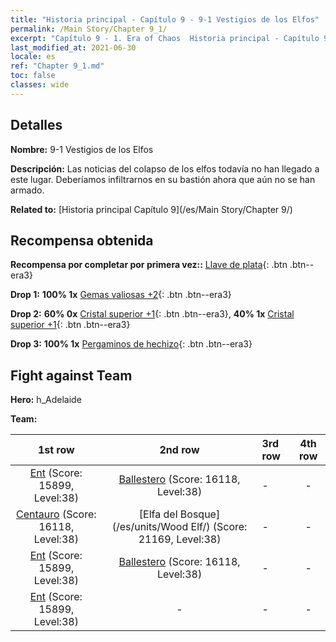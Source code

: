 ```yaml
---
title: "Historia principal - Capítulo 9 - 9-1 Vestigios de los Elfos"
permalink: /Main Story/Chapter 9_1/
excerpt: "Capítulo 9 - 1. Era of Chaos  Historia principal - Capítulo 9_1. 9-1 Vestigios de los Elfos"
last_modified_at: 2021-06-30
locale: es
ref: "Chapter 9_1.md"
toc: false
classes: wide
---
```


## Detalles

 **Nombre:** 9-1 Vestigios de los Elfos

 **Descripción:** Las noticias del colapso de los elfos todavía no han llegado a este lugar. Deberíamos infiltrarnos en su bastión ahora que aún no se han armado.

 **Related to:** [Historia principal Capítulo 9](/es/Main Story/Chapter 9/)

## Recompensa obtenida

 **Recompensa por completar por primera vez::** [Llave de plata](/ItemsES/con_693/){: .btn .btn--era3}

 **Drop 1:** **100% 1x** [Gemas valiosas +2](/ItemsES/mat_30/){: .btn .btn--era3}

 **Drop 2:** **60% 0x** [Cristal superior +1](/ItemsES/mat_24/){: .btn .btn--era3}, **40% 1x** [Cristal superior +1](/ItemsES/mat_24/){: .btn .btn--era3}

 **Drop 3:** **100% 1x** [Pergaminos de hechizo](/ItemsES/con_694/){: .btn .btn--era3}


## Fight against Team
 **Hero:** h_Adelaide

 **Team:**


  | 1st row | 2nd row | 3rd row | 4th row |
  |:----:|:----:|:----|:----:|
  | [Ent](/es/units/Treant/) (Score: 15899, Level:38)  | [Ballestero](/es/units/Marksman/) (Score: 16118, Level:38)  | - | - |
  | [Centauro](/es/units/Centaur/) (Score: 16118, Level:38)  | [Elfa del Bosque](/es/units/Wood Elf/) (Score: 21169, Level:38)  | - | - |
  | [Ent](/es/units/Treant/) (Score: 15899, Level:38)  | [Ballestero](/es/units/Marksman/) (Score: 16118, Level:38)  | - | - |
  | [Ent](/es/units/Treant/) (Score: 15899, Level:38)  | - | - | - |


